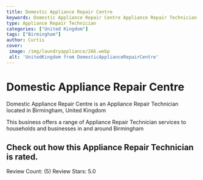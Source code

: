 ```yaml
---
title: Domestic Appliance Repair Centre
keywords: Domestic Appliance Repair Centre Appliance Repair Technician Birmingham United Kingdom 
type: Appliance Repair Technician 
categories: ["United Kingdom"]
tags: ["Birmingham"]
author: Curtis
cover:
 image: /img/laundryappliance/266.webp
 alt: 'UnitedKingdom from DomesticApplianceRepairCentre'
---
```


# Domestic Appliance Repair Centre
Domestic Appliance Repair Centre is an Appliance Repair Technician located in Birmingham, United Kingdom

This business offers a range of Appliance Repair Technician services to households and businesses in and around Birmingham

## Check out how this Appliance Repair Technician is rated.
Review Count: (5)
Review Stars: 5.0
